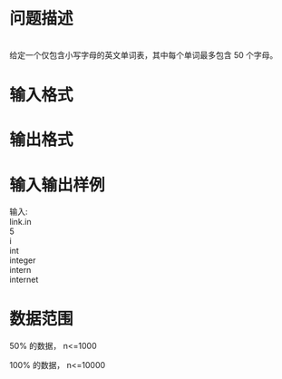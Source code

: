 

# 问题描述

<br/>
给定一个仅包含小写字母的英文单词表，其中每个单词最多包含 50 个字母。
</p>

# 输入格式



# 输出格式



# 输入输出样例

输入:<br/>
link.in<br/>
5<br/>
i<br/>
int<br/>
integer<br/>
intern<br/>
internet
</p>

# 数据范围


<p>
50% 的数据， n&lt;=1000
</p>
<p>
100% 的数据， n&lt;=10000
</p>
